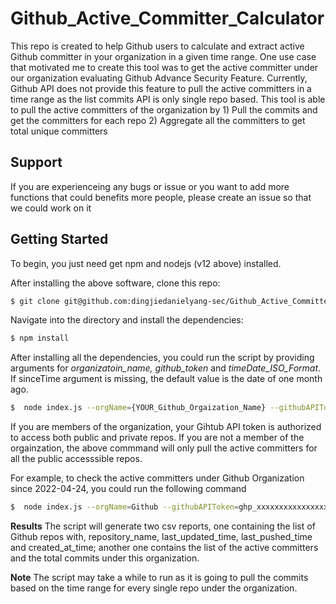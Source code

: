 # Github_Active_Committer_Calculator 

This repo is created to help Github users to calculate and extract active Github committer in your organization in a given time range.  One use case that motivated me to create this tool was to get the active committer under our organization evaluating Github Advance Security Feature. Currently, Github API does not provide this feature to pull the active committers in a time range as the list commits API is only single repo based. This tool is able to pull the active committers of the organization by 1) Pull the commits and get the committers for each repo 2) Aggregate all the committers to get total unique committers
 
## Support

If you are experienceing any bugs or issue or you want to add more functions that could benefits more people, please create an issue so that we could work on it

## Getting Started

To begin, you just need get npm and nodejs (v12 above) installed.

After installing the above software, clone this repo:

```bash
$ git clone git@github.com:dingjiedanielyang-sec/Github_Active_Committer_Calculator.git
```


Navigate into the directory and install the dependencies:

```bash
$ npm install
```

After installing all the dependencies, you could run the script by providing arguments for *organizatoin_name, github_token* and *timeDate_ISO_Format*. If sinceTime argument is missing, the default value is the date of one month ago.

```bash
$  node index.js --orgName={YOUR_Github_Orgaization_Name} --githubAPIToken={Github_Token} --sinceTime={Time_in_ISO_Format}
```
If you are members of the organization, your Gihtub API token is authorized to access both public and private repos. If you are not a member of the orgainzation, the above commmand will only pull the active committers for all the public accesssible repos.


For example, to check the active committers under Github Organization since 2022-04-24, you could run the following command

```bash
$  node index.js --orgName=Github --githubAPIToken=ghp_xxxxxxxxxxxxxxxxxxxxxx --sinceTime=2022-04-24T00:00:00.000Z
```

**Results**
The script will generate two csv reports, one containing the list of Github repos with, repository_name, last_updated_time, last_pushed_time and  created_at_time; another one contains the list of the active committers and the total commits under this organization. 


**Note**
The script may take a while to run as it is going to pull the commits based on the time range for every single repo under the organization.
